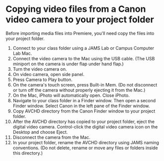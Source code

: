 # Copying video files from a Canon video camera to your project folder

Before importing media files into Premiere, you'll need copy the files into your project folder. 

1. Connect to your class folder using a JAMS Lab or Campus Computer Lab Mac.
2. Connect the video camera to the Mac using the USB cable. (The USB miniport on the camera is under flap under hand flap.)
3. Turn the video camera on.
4. On video camera, open side panel.
5. Press Camera to Play button.
6. On the camera's touch screen, press Built-in Mem. (Do not disconnect or turn off the camera without properly ejecting it from the Mac.)
7. On the Mac, iPhoto will automatically open. Close iPhoto.
8. Navigate to your class folder in a Finder window. Then open a second Finder window. Select Canon in the left pane of the Finder window.
9. Copy AVCHD directory from the Canon Finder window to your project folder.
10. After the AVCHD directory has copied to your project folder, eject the digital video camera. Control-click the digital video camera icon on the Desktop and choose Eject.
11. Disconnect the camera from the Mac.
12. In your project folder, rename the AVCHD directory using JAMS naming conventions. (Do not delete, rename or move any files or folders inside this directory.)